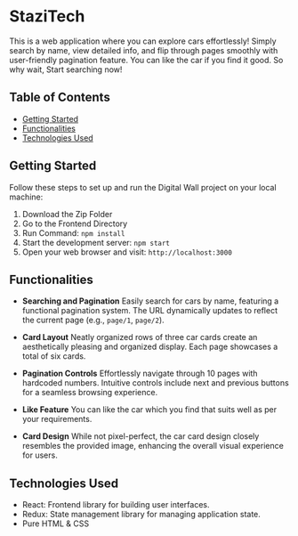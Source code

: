 # StaziTech

This is a web application where you can explore cars effortlessly! Simply search by name, view detailed info, and flip through pages smoothly with user-friendly pagination feature. You can like the car if you find it good. So why wait, Start searching now!

## Table of Contents

- [Getting Started](#getting-started)
- [Functionalities](#basic-functionalities)
- [Technologies Used](#technologies-used)

## Getting Started

Follow these steps to set up and run the Digital Wall project on your local machine:

1. Download the Zip Folder
2. Go to the Frontend Directory
3. Run Command: `npm install`
4. Start the development server: `npm start`
5. Open your web browser and visit: `http://localhost:3000`

## Functionalities

- **Searching and Pagination**
  Easily search for cars by name, featuring a functional pagination system. The URL dynamically updates to reflect the current page (e.g., `page/1`, `page/2`).

- **Card Layout**
  Neatly organized rows of three car cards create an aesthetically pleasing and organized display. Each page showcases a total of six cards.

- **Pagination Controls**
  Effortlessly navigate through 10 pages with hardcoded numbers. Intuitive controls include next and previous buttons for a seamless browsing experience.

- **Like Feature**
  You can like the car which you find that suits well as per your requirements.

- **Card Design**
  While not pixel-perfect, the car card design closely resembles the provided image, enhancing the overall visual experience for users.

## Technologies Used

- React: Frontend library for building user interfaces.
- Redux: State management library for managing application state.
- Pure HTML & CSS
